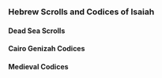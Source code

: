 ### Hebrew Scrolls and Codices of Isaiah

#### Dead Sea Scrolls

#### Cairo Genizah Codices

#### Medieval Codices

